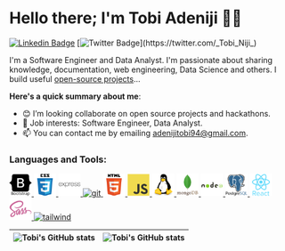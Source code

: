 # Hello there; I'm Tobi Adeniji 👋🏾

<!-- <p align="left"> <img src="https://komarev.com/ghpvc/?username=TobiAdeniji94&label=Profile%20views&color=0e75b6&style=flat" alt="TobiAdeniji94" /> </p> -->

[![Linkedin Badge](https://img.shields.io/badge/-iamtobiadeniji-blue?style=for-the-badge&logo=Linkedin&logoColor=white&link=https://www.linkedin.com/in/iamtobiadeniji)](https://www.linkedin.com/in/iamtobiadeniji) [![Twitter Badge](https://img.shields.io/badge/-@_Tobi_Niji_-1ca0f1?style=for-the-badge&logo=twitter&logoColor=white&link=https://twitter.com/_Tobi_Niji_)](https://twitter.com/_Tobi_Niji_)

I'm a Software Engineer and Data Analyst. I'm passionate about sharing knowledge, documentation, web engineering, Data Science and others. I build useful [open-source projects](https://github.com/TobiAdeniji94)...

**Here's a quick summary about me**:

- 😊 I’m looking collaborate on open source projects and hackathons.
- 💼 Job interests: Software Engineer, Data Analyst.
- 📫 You can contact me by emailing adenijitobi94@gmail.com.

<h3 align="left">Languages and Tools:</h3>
<p align="left"> <a href="https://getbootstrap.com" target="_blank" rel="noreferrer"> <img src="https://raw.githubusercontent.com/devicons/devicon/master/icons/bootstrap/bootstrap-plain-wordmark.svg" alt="bootstrap" width="40" height="40"/> </a> <a href="https://www.w3schools.com/css/" target="_blank" rel="noreferrer"> <img src="https://raw.githubusercontent.com/devicons/devicon/master/icons/css3/css3-original-wordmark.svg" alt="css3" width="40" height="40"/> </a> <a href="https://expressjs.com" target="_blank" rel="noreferrer"> <img src="https://raw.githubusercontent.com/devicons/devicon/master/icons/express/express-original-wordmark.svg" alt="express" width="40" height="40"/> </a> <a href="https://git-scm.com/" target="_blank" rel="noreferrer"> <img src="https://www.vectorlogo.zone/logos/git-scm/git-scm-icon.svg" alt="git" width="40" height="40"/> </a> <a href="https://www.w3.org/html/" target="_blank" rel="noreferrer"> <img src="https://raw.githubusercontent.com/devicons/devicon/master/icons/html5/html5-original-wordmark.svg" alt="html5" width="40" height="40"/> </a> <a href="https://developer.mozilla.org/en-US/docs/Web/JavaScript" target="_blank" rel="noreferrer"> <img src="https://raw.githubusercontent.com/devicons/devicon/master/icons/javascript/javascript-original.svg" alt="javascript" width="40" height="40"/> </a> <a href="https://www.linux.org/" target="_blank" rel="noreferrer"> <img src="https://raw.githubusercontent.com/devicons/devicon/master/icons/linux/linux-original.svg" alt="linux" width="40" height="40"/> </a> <a href="https://www.mongodb.com/" target="_blank" rel="noreferrer"> <img src="https://raw.githubusercontent.com/devicons/devicon/master/icons/mongodb/mongodb-original-wordmark.svg" alt="mongodb" width="40" height="40"/> </a> <a href="https://nodejs.org" target="_blank" rel="noreferrer"> <img src="https://raw.githubusercontent.com/devicons/devicon/master/icons/nodejs/nodejs-original-wordmark.svg" alt="nodejs" width="40" height="40"/> </a> <a href="https://www.postgresql.org" target="_blank" rel="noreferrer"> <img src="https://raw.githubusercontent.com/devicons/devicon/master/icons/postgresql/postgresql-original-wordmark.svg" alt="postgresql" width="40" height="40"/> </a> <a href="https://reactjs.org/" target="_blank" rel="noreferrer"> <img src="https://raw.githubusercontent.com/devicons/devicon/master/icons/react/react-original-wordmark.svg" alt="react" width="40" height="40"/> </a> <a href="https://sass-lang.com" target="_blank" rel="noreferrer"> <img src="https://raw.githubusercontent.com/devicons/devicon/master/icons/sass/sass-original.svg" alt="sass" width="40" height="40"/> </a> <a href="https://tailwindcss.com/" target="_blank" rel="noreferrer"> <img src="https://www.vectorlogo.zone/logos/tailwindcss/tailwindcss-icon.svg" alt="tailwind" width="40" height="40"/> </a> </p>

| <img align="center" src="https://github-readme-stats.vercel.app/api?username=TobiAdeniji94&show_icons=true&include_all_commits=true&hide_border=true" alt="Tobi's GitHub stats" /> | <img align="center" src="https://github-readme-stats.vercel.app/api/top-langs/?username=TobiAdeniji94&langs_count=8&layout=compact&hide_border=true" alt="Tobi's GitHub stats" /> |
| ------------- | ------------- |
